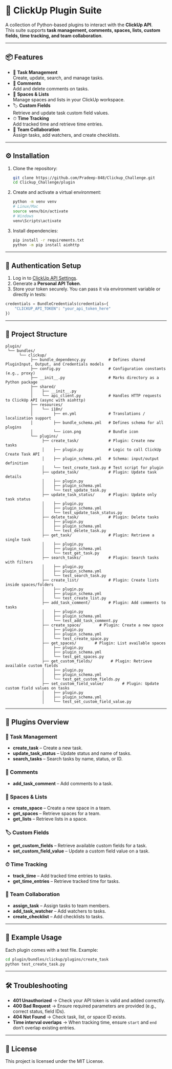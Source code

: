 # 🚀 ClickUp Plugin Suite

A collection of Python-based plugins to interact with the **ClickUp API**.  
This suite supports **task management, comments, spaces, lists, custom fields, time tracking, and team collaboration**.

---

## 📦 Features

- 📝 **Task Management**  
  Create, update, search, and manage tasks.
- 💬 **Comments**  
  Add and delete comments on tasks.
- 📂 **Spaces & Lists**  
  Manage spaces and lists in your ClickUp workspace.
- 🏷 **Custom Fields**  
  Retrieve and update task custom field values.
- ⏱ **Time Tracking**  
  Add tracked time and retrieve time entries.
- 👥 **Team Collaboration**  
  Assign tasks, add watchers, and create checklists.

---

## ⚙️ Installation

1. Clone the repository:
   ```bash
   git clone https://github.com/Pradeep-848/Clickup_Challenge.git
   cd Clickup_Challenge/plugin
   ```

2. Create and activate a virtual environment:
   ```bash
   python -m venv venv
   # Linux/Mac
   source venv/bin/activate
   # Windows
   venv\Scripts\activate
   ```

3. Install dependencies:
   ```bash
   pip install -r requirements.txt
   python -m pip install aiohttp
   ```

---

## 🔑 Authentication Setup

1. Log in to [ClickUp API Settings](https://app.clickup.com/settings/apps).  
2. Generate a **Personal API Token**.  
3. Store your token securely. You can pass it via environment variable or directly in tests:

```python
credentials = BundleCredentials(credentials={
    "CLICKUP_API_TOKEN": "your_api_token_here"
})
```

---

## 📂 Project Structure

```
plugin/
 └── bundles/
      └── clickup/
           ├── bundle_dependency.py          # Defines shared PluginInput, Output, and Credentials models
           ├── config.py                     # Configuration constants (e.g., proxy)
           ├── __init__.py                   # Marks directory as a Python package
           ├── shared/
           │    ├── __init__.py
           │    └── api_client.py            # Handles HTTP requests to ClickUp API (async with aiohttp)
           ├── resources/
           │    └── i18n/
           │         ├── en.yml              # Translations / localization support
           │         ├── bundle_schema.yml   # Defines schema for all plugins
           │         └── icon.png            # Bundle icon
           └── plugins/
                ├── create_task/             # Plugin: Create new tasks
                │    ├── plugin.py           # Logic to call ClickUp Create Task API
                │    ├── plugin_schema.yml   # Schema: input/output definition
                │    └── test_create_task.py # Test script for plugin
                ├── update_task/             # Plugin: Update task details
                │    ├── plugin.py
                │    ├── plugin_schema.yml
                │    └── test_update_task.py
                ├── update_task_status/      # Plugin: Update only task status
                │    ├── plugin.py
                │    ├── plugin_schema.yml
                │    └── test_update_task_status.py
                ├── delete_task/             # Plugin: Delete tasks
                │    ├── plugin.py
                │    ├── plugin_schema.yml
                │    └── test_delete_task.py
                ├── get_task/                # Plugin: Retrieve a single task
                │    ├── plugin.py
                │    ├── plugin_schema.yml
                │    └── test_get_task.py
                ├── search_tasks/            # Plugin: Search tasks with filters
                │    ├── plugin.py
                │    ├── plugin_schema.yml
                │    └── test_search_task.py
                ├── create_list/             # Plugin: Create lists inside spaces/folders
                │    ├── plugin.py
                │    ├── plugin_schema.yml
                │    └── test_create_list.py
                ├── add_task_comment/        # Plugin: Add comments to tasks
                │    ├── plugin.py
                │    ├── plugin_schema.yml
                │    └── test_add_task_comment.py
                ├── create_space/        # Plugin: Create a new space
                │    ├── plugin.py
                │    ├── plugin_schema.yml
                │    └── test_create_space.py
                ├── get_spaces/        # Plugin: List available spaces
                │    ├── plugin.py
                │    ├── plugin_schema.yml
                │    └── test_get_spaces.py
                ├── get_custom_fields/        # Plugin: Retrieve available custom fields
                │    ├── plugin.py
                │    ├── plugin_schema.yml
                │    └── test_get_custom_fields.py
                ├── set_custom_field_value/        # Plugin: Update custom field values on tasks
                │    ├── plugin.py
                │    ├── plugin_schema.yml
                │    └── test_set_custom_field_value.py

```

---

## 🔌 Plugins Overview

### 📝 Task Management
- **create_task** – Create a new task.
- **update_task_status** – Update status and name of tasks.
- **search_tasks** – Search tasks by name, status, or ID.

### 💬 Comments
- **add_task_comment** – Add comments to a task.

### 📂 Spaces & Lists
- **create_space** – Create a new space in a team.
- **get_spaces** – Retrieve spaces for a team.
- **get_lists** – Retrieve lists in a space.

### 🏷 Custom Fields
- **get_custom_fields** – Retrieve available custom fields for a task.
- **set_custom_field_value** – Update a custom field value on a task.

### ⏱ Time Tracking
- **track_time** – Add tracked time entries to tasks.
- **get_time_entries** – Retrieve tracked time for tasks.

### 👥 Team Collaboration
- **assign_task** – Assign tasks to team members.
- **add_task_watcher** – Add watchers to tasks.
- **create_checklist** – Add checklists to tasks.

---

## 🧪 Example Usage

Each plugin comes with a test file. Example:

```bash
cd plugin/bundles/clickup/plugins/create_task
python test_create_task.py
```

---

## 🛠 Troubleshooting

- **401 Unauthorized** → Check your API token is valid and added correctly.  
- **400 Bad Request** → Ensure required parameters are provided (e.g., correct status, field IDs).  
- **404 Not Found** → Check task, list, or space ID exists.  
- **Time interval overlaps** → When tracking time, ensure `start` and `end` don’t overlap existing entries.

---

## 📜 License

This project is licensed under the MIT License.
